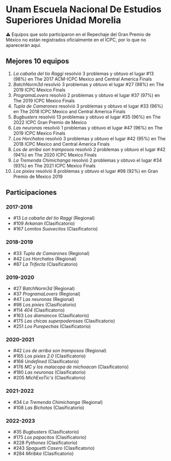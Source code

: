 # Unam Escuela Nacional De Estudios Superiores Unidad Morelia

:warning: Equipos que solo participaron en el Repechaje del Gran Premio de México no están registrados oficialmente en el ICPC, por lo que no aparecerán aquí.

## Mejores 10 equipos

1. _La cabaña del tio Raggi_ resolvió 3 problemas y obtuvo el lugar #13 (98%) en The 2017 ACM-ICPC Mexico and Central America Finals
1. _BatchNorm3d_ resolvió 3 problemas y obtuvo el lugar #27 (98%) en The 2019 ICPC Mexico Finals
1. _ProgramaLovers_ resolvió 2 problemas y obtuvo el lugar #37 (97%) en The 2019 ICPC Mexico Finals
1. _Tupla de Camarones_ resolvió 3 problemas y obtuvo el lugar #33 (96%) en The 2018 ICPC Mexico and Central America Finals
1. _Bugbusters_ resolvió 13 problemas y obtuvo el lugar #35 (96%) en The 2022 ICPC Gran Premio de Mexico
1. _Las neuronas_ resolvió 1 problemas y obtuvo el lugar #47 (96%) en The 2019 ICPC Mexico Finals
1. _Los Horchatos_ resolvió 3 problemas y obtuvo el lugar #42 (95%) en The 2018 ICPC Mexico and Central America Finals
1. _Los de arriba son tramposos_ resolvió 2 problemas y obtuvo el lugar #42 (94%) en The 2020 ICPC Mexico Finals
1. _La Tremenda Chimichanga_ resolvió 2 problemas y obtuvo el lugar #34 (93%) en The 2021 ICPC Mexico Finals
1. _Los pixies_ resolvió 8 problemas y obtuvo el lugar #98 (92%) en Gran Premio de Mexico 2019

## Participaciones

### 2017-2018

- #13 _La cabaña del tio Raggi_ (Regional)
- #109 _Arkanan_ (Clasificatorio)
- #167 _Lomitos Suavecitos_ (Clasificatorio)

### 2018-2019

- #33 _Tupla de Camarones_ (Regional)
- #42 _Los Horchatos_ (Regional)
- #87 _La Trifecta_ (Clasificatorio)

### 2019-2020

- #27 _BatchNorm3d_ (Regional)
- #37 _ProgramaLovers_ (Regional)
- #47 _Las neuronas_ (Regional)
- #98 _Los pixies_ (Clasificatorio)
- #114 _404_ (Clasificatorio)
- #163 _Los diamancos_ (Clasificatorio)
- #175 _Las chicas superpoderosas_ (Clasificatorio)
- #251 _Los Purepechas_ (Clasificatorio)

### 2020-2021

- #42 _Los de arriba son tramposos_ (Regional)
- #165 _Los pixies 2.0_ (Clasificatorio)
- #166 _Undefined_ (Clasificatorio)
- #176 _MC y los malacopa de michoacan_ (Clasificatorio)
- #180 _Las neuronas_ (Clasificatorio)
- #205 _MichExoTic's_ (Clasificatorio)

### 2021-2022

- #34 _La Tremenda Chimichanga_ (Regional)
- #108 _Las Bichotas_ (Clasificatorio)

### 2022-2023

- #35 _Bugbusters_ (Clasificatorio)
- #175 _Los papacitos_ (Clasificatorio)
- #228 _Pythones_ (Clasificatorio)
- #243 _Spaguetti Casero_ (Clasificatorio)
- #284 _Miribka_ (Clasificatorio)



